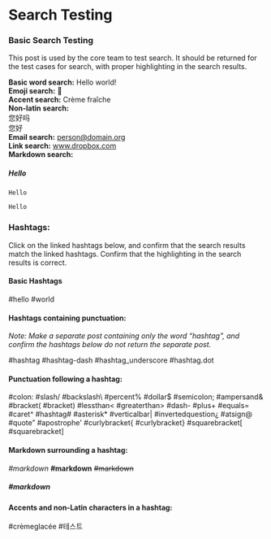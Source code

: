 # Search Testing

### Basic Search Testing

This post is used by the core team to test search. It should be returned for the test cases for search, with proper highlighting in the search results. 

**Basic word search:** Hello world!  
**Emoji search:** :strawberry:  
**Accent search:** Crème fraîche  
**Non-latin search:**  
您好吗  
您好  
**Email search:** person@domain.org  
**Link search:** www.dropbox.com  
**Markdown search:**  
##### Hello  
```  
Hello  
```  
`Hello`  


### Hashtags:

Click on the linked hashtags below, and confirm that the search results match the linked hashtags. Confirm that the highlighting in the search results is correct. 

#### Basic Hashtags

#hello #world

#### Hashtags containing punctuation:

*Note: Make a separate post containing only the word “hashtag”, and confirm the hashtags below do not return the separate post.*

#hashtag #hashtag-dash #hashtag_underscore #hashtag.dot

#### Punctuation following a hashtag:

#colon: #slash/ #backslash\ #percent% #dollar$ #semicolon; #ampersand&  #bracket( #bracket) #lessthan< #greaterthan> #dash- #plus+ #equals=  #caret^ #hashtag# #asterisk* #verticalbar| #invertedquestion¿ #atsign@ #quote” #apostrophe' #curlybracket{ #curlybracket} #squarebracket[ #squarebracket] 

#### Markdown surrounding a hashtag:

*#markdown* **#markdown** ~~#markdown~~
##### #markdown

#### Accents and non-Latin characters in a hashtag:

#crèmeglacée #테스트
